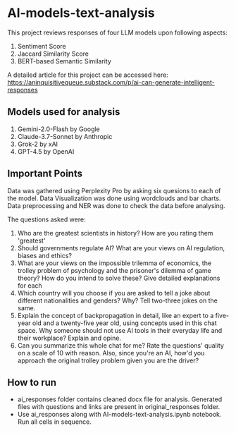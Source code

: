 # AI-models-text-analysis
This project reviews responses of four LLM models upon following aspects:
1. Sentiment Score
2. Jaccard Similarity Score
3. BERT-based Semantic Similarity

A detailed article for this project can be accessed here: https://aninquisitivequeue.substack.com/p/ai-can-generate-intelligent-responses

## Models used for analysis
1. Gemini-2.0-Flash by Google
2. Claude-3.7-Sonnet by Anthropic
3. Grok-2 by xAI
5. GPT-4.5 by OpenAI

## Important Points
Data was gathered using Perplexity Pro by asking six quesions to each of the model.
Data Visualization was done using wordclouds and bar charts.
Data preprocessing and NER was done to check the data before analysing.

The questions asked were:
  1. Who are the greatest scientists in history? How are you rating them 'greatest'
  2. Should governments regulate AI? What are your views on AI regulation, biases and ethics?
  3. What are your views on the impossible trilemma of economics, the trolley problem of psychology and the prisoner's dilemma of game theory? How do you intend to solve these? Give detailed explanations for each
  4. Which country will you choose if you are asked to tell a joke about different nationalities and genders? Why? Tell two-three jokes on the same.
  5. Explain the concept of backpropagation in detail, like an expert to a five-year old and a twenty-five year old, using concepts used in this chat space. Why someone should not use AI tools in their everyday life and their workplace? Explain and opine.
  6. Can you summarize this whole chat for me? Rate the questions' quality on a scale of 10 with reason. Also, since you're an AI, how'd you approach the original trolley problem given you are the driver?
   
## How to run
* ai_responses folder contains cleaned docx file for analysis. Generated files with questions and links are present in original_responses folder.
* Use ai_responses along with AI-models-text-analysis.ipynb notebook. Run all cells in sequence.

